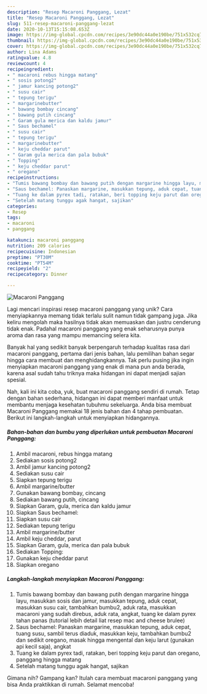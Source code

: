 ```yaml
---
description: "Resep Macaroni Panggang, Lezat"
title: "Resep Macaroni Panggang, Lezat"
slug: 511-resep-macaroni-panggang-lezat
date: 2020-10-13T15:15:08.653Z
image: https://img-global.cpcdn.com/recipes/3e90dc44a0e190be/751x532cq70/macaroni-panggang-foto-resep-utama.jpg
thumbnail: https://img-global.cpcdn.com/recipes/3e90dc44a0e190be/751x532cq70/macaroni-panggang-foto-resep-utama.jpg
cover: https://img-global.cpcdn.com/recipes/3e90dc44a0e190be/751x532cq70/macaroni-panggang-foto-resep-utama.jpg
author: Lina Adams
ratingvalue: 4.8
reviewcount: 4
recipeingredient:
- " macaroni rebus hingga matang"
- " sosis potong2"
- " jamur kancing potong2"
- " susu cair"
- " tepung terigu"
- " margarinebutter"
- " bawang bombay cincang"
- " bawang putih cincang"
- " Garam gula merica dan kaldu jamur"
- " Saus bechamel"
- " susu cair"
- " tepung terigu"
- " margarinebutter"
- " keju cheddar parut"
- " Garam gula merica dan pala bubuk"
- " Topping"
- " keju cheddar parut"
- " oregano"
recipeinstructions:
- "Tumis bawang bombay dan bawang putih dengan margarine hingga layu, masukkan sosis dan jamur, masukkan tepung, aduk cepat, masukkan susu cair, tambahkan bumbu2, aduk rata, masukkan macaroni yang sudah direbus, aduk rata, angkat, tuang ke dalam pyrex tahan panas (tutorial lebih detail liat resep mac and cheese brulee)"
- "Saus bechamel: Panaskan margarine, masukkan tepung, aduk cepat, tuang susu, sambil terus diaduk, masukkan keju, tambahkan bumbu2 dan sedikit oregano, masak hingga mengental dan keju larut (gunakan api kecil saja), angkat"
- "Tuang ke dalam pyrex tadi, ratakan, beri topping keju parut dan oregano, panggang hingga matang"
- "Setelah matang tunggu agak hangat, sajikan"
categories:
- Resep
tags:
- macaroni
- panggang

katakunci: macaroni panggang 
nutrition: 209 calories
recipecuisine: Indonesian
preptime: "PT30M"
cooktime: "PT54M"
recipeyield: "2"
recipecategory: Dinner

---
```



![Macaroni Panggang](https://img-global.cpcdn.com/recipes/3e90dc44a0e190be/751x532cq70/macaroni-panggang-foto-resep-utama.jpg)

Lagi mencari inspirasi resep macaroni panggang yang unik? Cara menyiapkannya memang tidak terlalu sulit namun tidak gampang juga. Jika keliru mengolah maka hasilnya tidak akan memuaskan dan justru cenderung tidak enak. Padahal macaroni panggang yang enak seharusnya punya aroma dan rasa yang mampu memancing selera kita.



Banyak hal yang sedikit banyak berpengaruh terhadap kualitas rasa dari macaroni panggang, pertama dari jenis bahan, lalu pemilihan bahan segar hingga cara membuat dan menghidangkannya. Tak perlu pusing jika ingin menyiapkan macaroni panggang yang enak di mana pun anda berada, karena asal sudah tahu triknya maka hidangan ini dapat menjadi sajian spesial.


Nah, kali ini kita coba, yuk, buat macaroni panggang sendiri di rumah. Tetap dengan bahan sederhana, hidangan ini dapat memberi manfaat untuk membantu menjaga kesehatan tubuhmu sekeluarga. Anda bisa membuat Macaroni Panggang memakai 18 jenis bahan dan 4 tahap pembuatan. Berikut ini langkah-langkah untuk menyiapkan hidangannya.

<!--inarticleads1-->

##### Bahan-bahan dan bumbu yang diperlukan untuk pembuatan Macaroni Panggang:

1. Ambil  macaroni, rebus hingga matang
1. Sediakan  sosis potong2
1. Ambil  jamur kancing potong2
1. Sediakan  susu cair
1. Siapkan  tepung terigu
1. Ambil  margarine/butter
1. Gunakan  bawang bombay, cincang
1. Sediakan  bawang putih, cincang
1. Siapkan  Garam, gula, merica dan kaldu jamur
1. Siapkan  Saus bechamel:
1. Siapkan  susu cair
1. Sediakan  tepung terigu
1. Ambil  margarine/butter
1. Ambil  keju cheddar, parut
1. Siapkan  Garam, gula, merica dan pala bubuk
1. Sediakan  Topping:
1. Gunakan  keju cheddar parut
1. Siapkan  oregano




<!--inarticleads2-->

##### Langkah-langkah menyiapkan Macaroni Panggang:

1. Tumis bawang bombay dan bawang putih dengan margarine hingga layu, masukkan sosis dan jamur, masukkan tepung, aduk cepat, masukkan susu cair, tambahkan bumbu2, aduk rata, masukkan macaroni yang sudah direbus, aduk rata, angkat, tuang ke dalam pyrex tahan panas (tutorial lebih detail liat resep mac and cheese brulee)
1. Saus bechamel: Panaskan margarine, masukkan tepung, aduk cepat, tuang susu, sambil terus diaduk, masukkan keju, tambahkan bumbu2 dan sedikit oregano, masak hingga mengental dan keju larut (gunakan api kecil saja), angkat
1. Tuang ke dalam pyrex tadi, ratakan, beri topping keju parut dan oregano, panggang hingga matang
1. Setelah matang tunggu agak hangat, sajikan




Gimana nih? Gampang kan? Itulah cara membuat macaroni panggang yang bisa Anda praktikkan di rumah. Selamat mencoba!
